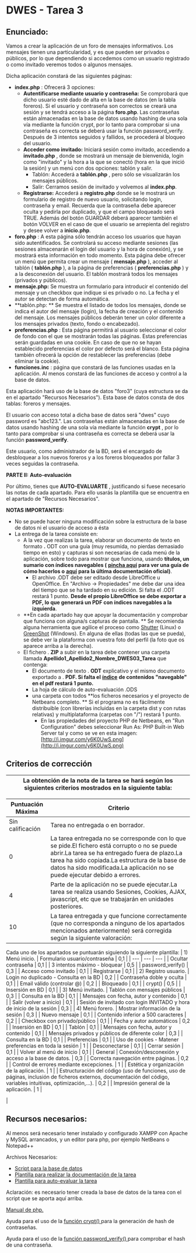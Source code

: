 #  DWES - Tarea 3

## Enunciado:

 Vamos a crear la aplicación de un foro de mensajes informativos. Los mensajes tienen una particularidad, y es que pueden ser privados o públicos, por lo que dependiendo si accedemos como un usuario registrado o como invitado veremos todos o algunos mensajes.

Dicha aplicación constará de las siguientes páginas:

- **index.php** : Ofrecerá 3 opciones:
  - **Autentificarse mediante usuario y contraseña:**  Se comprobará que dicho usuario esté dado de alta en la base de datos (en la tabla foreros). Si el usuario y contraseña son correctos se creará una sesión y se tendrá acceso  a la página  **foro.php**.
  Las contraseñas están almacenadas en la base de datos usando hashing de una sola vía mediante la función crypt, por lo tanto para comprobar si una contraseña es correcta se deberá usar la función password\_verify.
  Después de 3 intentos seguidos y fallidos, se procederá al bloqueo del usuario.
  - **Acceder como invitado:**  Iniciará sesión como invitado, accediendo a  **invitado.php** , donde se mostrará un mensaje de bienvenida, login como &quot;invitado&quot; y la hora a la que se conectó (hora en la que inició la sesión) y un menú con dos opciones: tablón y salir.
    - Tablón: Accederá a  **tablón.php** , pero sólo se visualizarán los mensajes públicos.
    - Salir: Cerramos sesión de invitado y volvemos al  **index.php**.
  - **Registrarse:**  Accederá a  **registro.php**  donde se le mostrará un formulario de registro de nuevo usuario, solicitando login, contraseña y email. Recuerda que la contraseña debe aparecer oculta y pedirla por duplicado, y que el campo bloqueado será TRUE. Además del botón GUARDAR deberá aparecer también el botón VOLVER en el caso de que el usuario se arrepienta del registro y desee volver a  **inicio.php**.
- **foro.php** : A esta página sólo tendrán acceso los usuarios que hayan sido autentificados. Se controlará su acceso mediante sesiones (las sesiones almacenarán el login del usuario y la hora de conexión), y se mostrará esta información en todo momento. Esta página debe ofrecer un menú que permita crear un mensaje ( **mensaje.php** ), acceder al tablón ( **tablón.php** ), a la página de preferencias ( **preferencias.php** ) y a la desconexión del usuario. El tablón mostrará todos los mensajes (privados y públicos).
- **mensaje.php:**  Se muestra un formulario para introducir el contenido del mensaje y un checkbox que indique si es privado o no. La fecha y el autor se detectan de forma automática.
- **tablón.php: ** Se muestra el listado de todos los mensajes, donde se indica el autor del mensaje (login), la fecha de creación y el contenido del mensaje. Los mensajes públicos deberán tener un color diferente a los mensajes privados (texto, fondo o encabezado).
- **preferencias.php** : Esta página permitirá al usuario seleccionar el color de fondo con el que se mostrarán todas las páginas. Estas preferencias serán guardadas en una cookie. En caso de que no se hayan establecido preferencias el color por defecto será el blanco. Esta página también ofrecerá la opción de restablecer las preferencias (debe eliminar la cookie).
- **funciones.inc** : página que constará de las funciones usadas en la aplicación. Al menos constará de las funciones de acceso y control a la base de datos.

Esta aplicación hará uso de la base de datos &quot;foro3&quot; (cuya estructura se da en el apartado &quot;Recursos Necesarios&quot;). Esta base de datos consta de dos tablas: foreros y mensajes.

El usuario con acceso total a dicha base de datos será &quot;dwes&quot; cuyo password es &quot;abc123.&quot;. Las contraseñas están almacenadas en la base de datos usando hashing de una sola vía mediante la función  **crypt** , por lo tanto para comprobar si una contraseña es correcta se deberá usar la función  **password\_verify**.

Este usuario, como administrador de la BD, será el encargado de desbloquear a los nuevos foreros y a los foreros bloqueados por fallar 3 veces seguidas la contraseña.



**PARTE II:** **Auto-evaluación**

Por último, tienes que  **AUTO-EVALUARTE** , justificando si fuese necesario las notas de cada apartado. Para ello usarás la plantilla que se encuentra en el apartado de &quot;Recursos Necesarios&quot;.



**NOTAS IMPORTANTES:**

- No se puede hacer ninguna modificación sobre la estructura de la base de datos ni el usuario de acceso a ésta
- La entrega de la tarea consiste en:
  - A la vez que realizas la tarea, elaborar un documento de texto en formato  **.** ODT con una guía (muy resumida, no pierdas demasiado tiempo en esto) y capturas si son necesarias de cada menú de la aplicación, sobre todo para mostrar que funciona, usando **títulos, un sumario con índices navegables (** [**pincha aquí**](http://aplicacionesysistemas.com/indice-con-libreoffice-writer-video-tutorial/#more-198) **para ver una guía de cómo hacerlos o** [**aquí**](https://help.libreoffice.org/Writer/Creating_a_Table_of_Contents/es) **para la última documentación oficial)**.
    - El archivo .ODT debe ser editado desde LibreOffice u OpenOffice. En &quot;Archivo -&gt; Propiedades&quot; me debe dar una idea del tiempo que se ha tardado en su edición. Si falta el .ODT restará 1 punto.  **Desde el propio LibreOffice se debe exportar a PDF, lo que generará un PDF con índices navegables a la izquierda**.
  - **En cada apartado hay que apoyar la documentación y comprobar que funciona con alguna/s capturas de pantalla. ** Se recomienda alguna herramienta que agilice el proceso como [Shutter](http://shutter-project.org/) (Linux) o [GreenShot](http://alternativeto.net/software/greenshot/) (Windows). En alguna de ellas (todas las que se pueda), se debe ver la plataforma con vuestra foto del perfil (la foto que os aparece arriba a la derecha).
  - El fichero . **ZIP**  a subir en la tarea debe contener una carpeta llamada  **Apellido1\_Apellido2\_Nombre\_DWES03\_Tarea**  que contenga:
    - El documento de texto . **ODT**  explicativo y el mismo documento exportado a . **PDF. Si falta el** [**índice**](http://aplicacionesysistemas.com/indice-con-libreoffice-writer-video-tutorial/#more-198) **de contenidos &quot;navegable&quot; en el pdf restará 1 punto.**
    - La hoja de cálculo de auto-evaluación .ODS
    - una carpeta con todos  **los ficheros necesarios y el proyecto de Netbeans completo. ** Si el programa no es fácilmente distribuible (con librerías incluidas en la carpeta dist y con rutas relativas) y multiplataforma (carpetas con &quot;/&quot;) restará 1 punto.
      - En las propiedades del proyecto PHP de Netbeans, en &quot;Run Configuration&quot; debes seleccionar Run As: PHP Built-in Web Server tal y como se ve en esta imagen:  [http://i.imgur.com/y6K0UwS.png](http://i.imgur.com/y6K0UwS.png)

## Criterios de corrección

|La obtención de la nota de la tarea se hará según los siguientes criterios mostrados en la siguiente tabla:|
|---|

| **Puntuación Máxima** | **Criterio** |
|---|---|
|  Sin calificación | Tarea no entregada o en borrador. |
| 0  |La tarea entregada no se corresponde con lo que se  pide.El fichero está corrupto o no se puede abrir.La tarea se ha entregado fuera de plazo.La tarea ha sido copiada.La estructura de la base de datos ha sido modificada.La aplicación no se puede ejecutar debido a errores.|
| 4  |Parte de la aplicación no se puede ejecutar.La tarea se realiza usando Sesiones, Cookies, AJAX, javascript, etc que se trabajarán en unidades posteriores.|
| 10 |La tarea entregada y que funcione correctamente (que no corresponda a ninguno de los apartados mencionados anteriormente) será corregida según la siguiente valoración:|

Cada uno de los apartados se puntuarán siguiendo la siguiente plantilla:
| 1) Menú inicio. | Formulario usuario/contraseña | 0,1 |
| --- | --- | --- |
| Ocultar contraseña | 0,1 |
| 3 intentos máximo - bloquear | 0,5 |
| password\_verify() | 0,3 |
| Acceso como invitado | 0,1 |
| Registrarse | 0,1 |
| 2) Registro usuario. | Login no duplicado - Consulta en la BD | 0,2 |
| Contraseña doble y oculta | 0,1 |
| Email válido (controlar @) | 0,2 |
| Bloqueado | 0,1 |
| crypt() | 0,5 |
| Insersión en BD | 0,1 |
| 3) Menú invitado. | Tablón con mensajes públicos | 0,3 |
| Consulta en la BD | 0,1 |
| Mensajes con fecha, autor y contenido | 0,1 |
| Salir (volver a inicio) | 0,1 |
| Sesión de invitado con login INVITADO y hora de inicio de la sesión | 0,3 |
|  4) Menú forero. | Mostrar información de la sesión | 0,3 |
| Nuevo mensaje | 0,1 |
| Contenido inferior a 500 caracteres | 0,2 |
| Checkbox con privado/público | 0,1 |
| Fecha y autor automáticos | 0,2 |
| Insersión en BD | 0,1 |
| Tablón | 0,1 |
| Mensajes con fecha, autor y contenido | 0,1 |
| Mensajes privados y públicos de diferente color | 0,3 |
| Consulta en la BD | 0,1 |
| Preferencias | 0,1 |
| Uso de cookies - Matener preferencias en toda la sesión | 1 |
| Desconectarse | 0,1 |
| Cerrar sesión | 0,1 |
| Volver al menú de inicio | 0,1 |
| General | Conexión/desconexión y acceso a la base de datos. | 0,3 |
| Correcta navegación entre páginas. | 0,2 |
| Control de errores mediante excepciones. | 1 |
| Estética y organización de la aplicación. | 1 |
| Estructuración del código (uso de funciones, uso de páginas, inclusión de ficheros externos, documentación del código, variables intuitivas, optimización,…). | 0,2 |
| Impresión general de la aplicación. | 1 |

  |

## Recursos necesarios:

Al menos será necesario tener instalado y configurado XAMPP con Apache y MySQL arrancados, y un editor para php, por ejemplo NetBeans o Notepad++

Archivos Necesarios:

- [Script para la base de datos](http://www.juntadeandalucia.es/educacion/gestionafp/datos/tareas/DAW/DWES_14076/2016-17/DAW_DWES_3_2016-17_Individual__288632/foro3.zip)
- [Plantilla para realizar la documentación de la tarea](http://www.juntadeandalucia.es/educacion/gestionafp/datos/tareas/DAW/DWES_14076/2016-17/DAW_DWES_3_2016-17_Individual__288632/Apellido1_Apellido2_Nombre_DWES03_Tarea_E3.odt)
- [Plantilla para auto-evaluar la tarea](http://www.juntadeandalucia.es/educacion/gestionafp/datos/tareas/DAW/DWES_14076/2016-17/DAW_DWES_3_2016-17_Individual__288632/Apellido1_Apellido2_Nombre_DWES03_Auto-evaluacion_Tarea03.ods)

Aclaración: es necesario tener creada la base de datos de la tarea con el script que se aporta aquí arriba.

[Manual de php.](http://es1.php.net/manual/es/index.php)

Ayuda para el uso de la [ función crypt() ](http://php.net/manual/es/function.crypt.php)para la generación de hash de contraseñas.

Ayuda para el uso de la  [función password\_verify() ](http://php.net/manual/es/function.password-verify.php)para comprobar el hash de una contraseña.
